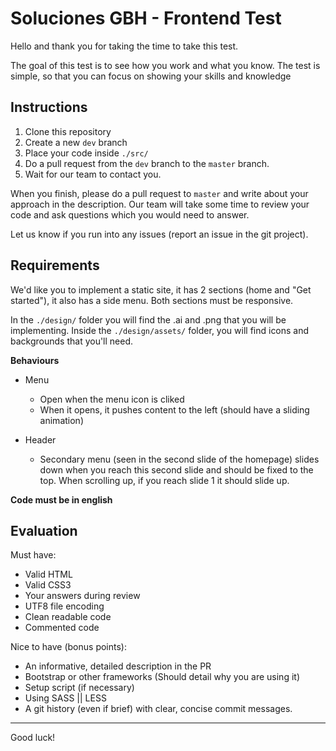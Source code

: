 Soluciones GBH - Frontend Test
==============================

Hello and thank you for taking the time to take this test.

The goal of this test is to see how you work and what you know. The test is simple, so that you can focus on showing your skills and knowledge

## Instructions

1. Clone this repository
2. Create a new `dev` branch
3. Place your code inside `./src/`
4. Do a pull request from the `dev` branch to the `master` branch.
5. Wait for our team to contact you.

When you finish, please do a pull request to `master` and write about your approach in the description. Our team will take some time to review your code and ask questions which you would need to answer.

Let us know if you run into any issues (report an issue in the git project).


## Requirements

We'd like you to implement a static site, it has 2 sections (home and "Get started"), it also has a side menu. Both sections must be responsive.

In the `./design/` folder you will find the .ai and .png that you will be implementing. Inside the `./design/assets/` folder, you will find icons and backgrounds that you'll need.

**Behaviours**

- Menu
  - Open when the menu icon is cliked
  - When it opens, it pushes content to the left (should have a sliding animation)

- Header
  - Secondary menu (seen in the second slide of the homepage) slides down when you reach this second slide and should be fixed to the top. When scrolling up, if you reach slide 1 it should slide up.


**Code must be in english**

## Evaluation

Must have:

- Valid HTML
- Valid CSS3
- Your answers during review
- UTF8 file encoding
- Clean readable code
- Commented code

Nice to have (bonus points):
- An informative, detailed description in the PR
- Bootstrap or other frameworks (Should detail why you are using it)
- Setup script (if necessary)
- Using SASS || LESS
- A git history (even if brief) with clear, concise commit messages.


---

Good luck!